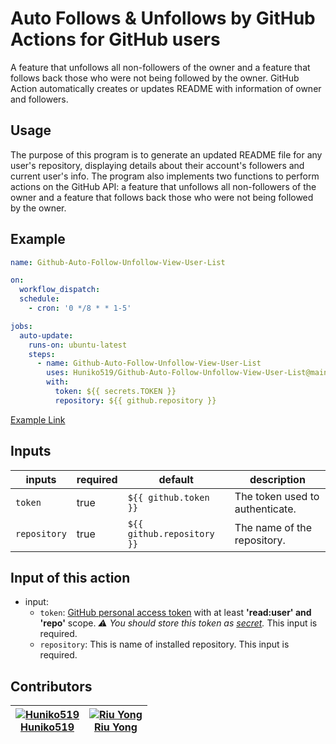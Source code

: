 # Auto Follows & Unfollows by GitHub Actions for GitHub users

A feature that unfollows all non-followers of the owner and a feature that follows back those who were not being followed by the owner.
GitHub Action automatically creates or updates README with information of owner and followers.

## Usage

The purpose of this program is to generate an updated README file for any user's repository, displaying details about their account's followers and current user's info. 
The program also implements two functions to perform actions on the GitHub API: a feature that unfollows all non-followers of the owner and a feature that follows back those who were not being followed by the owner.

## Example

```yaml
name: Github-Auto-Follow-Unfollow-View-User-List

on:
  workflow_dispatch:
  schedule:
    - cron: '0 */8 * * 1-5'

jobs:
  auto-update:
    runs-on: ubuntu-latest
    steps:
      - name: Github-Auto-Follow-Unfollow-View-User-List
        uses: Huniko519/Github-Auto-Follow-Unfollow-View-User-List@main
        with:
          token: ${{ secrets.TOKEN }}
          repository: ${{ github.repository }}
```
[Example Link](https://github.com/Huniko519/Auto-Follows-Unfollows-by-Github-Actions-for-Github-users)

## Inputs

| inputs                   | required | default               | description |
|--------------------------|----------|-----------------------|-------------|
| `token`           	     | true     | `${{ github.token }}` | The token used to authenticate. |
| `repository`             | true     | `${{ github.repository }}` | The name of the repository. |

## Input of this action

- input:
  - `token`: [GitHub personal access token](https://github.com/settings/tokens/new) with at least **'read:user' and 'repo'** scope. _⚠️ You should store this token as [secret](#secrets)._ This input is required.
  - `repository`: This is name of installed repository. This input is required.

## Contributors

<!-- markdownlint-disable -->
|  [![Huniko519][huniko519_avatar]][huniko519_homepage]<br/>[Huniko519][huniko519_homepage] |  [![Riu Yong][riuyong_avatar]][riuyong_homepage]<br/>[Riu Yong][riuyong_homepage] |
| --- | --- |
<!-- markdownlint-restore -->

  [huniko519_homepage]: https://github.com/Huniko519
  [huniko519_avatar]: https://img.cloudposse.com/120x120/https://github.com/Huniko519.png
  [riuyong_homepage]: https://github.com/RiuYong
  [riuyong_avatar]: https://img.cloudposse.com/120x120/https://github.com/RiuYong.png
